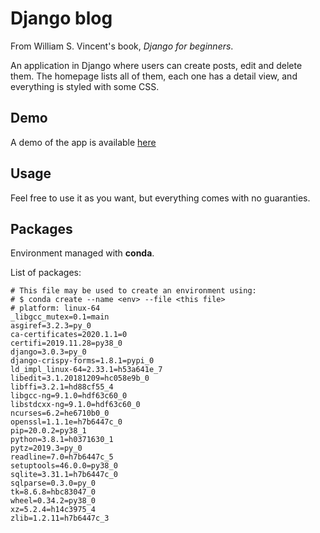 # Django blog

From William S. Vincent's book, _Django for beginners_.

An application in Django where users can create posts, edit and delete them.
The homepage lists all of them, each one has a detail view, and everything is
styled with some CSS.

## Demo

A demo of the app is available [here](http://djangoblogapp4.eu.pythonanywhere.com/)
## Usage

Feel free to use it as you want, but everything comes with no guaranties.

## Packages

Environment managed with __conda__.

List of packages:

```
# This file may be used to create an environment using:
# $ conda create --name <env> --file <this file>
# platform: linux-64
_libgcc_mutex=0.1=main
asgiref=3.2.3=py_0
ca-certificates=2020.1.1=0
certifi=2019.11.28=py38_0
django=3.0.3=py_0
django-crispy-forms=1.8.1=pypi_0
ld_impl_linux-64=2.33.1=h53a641e_7
libedit=3.1.20181209=hc058e9b_0
libffi=3.2.1=hd88cf55_4
libgcc-ng=9.1.0=hdf63c60_0
libstdcxx-ng=9.1.0=hdf63c60_0
ncurses=6.2=he6710b0_0
openssl=1.1.1e=h7b6447c_0
pip=20.0.2=py38_1
python=3.8.1=h0371630_1
pytz=2019.3=py_0
readline=7.0=h7b6447c_5
setuptools=46.0.0=py38_0
sqlite=3.31.1=h7b6447c_0
sqlparse=0.3.0=py_0
tk=8.6.8=hbc83047_0
wheel=0.34.2=py38_0
xz=5.2.4=h14c3975_4
zlib=1.2.11=h7b6447c_3
```
